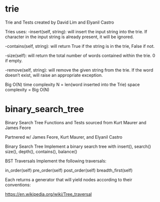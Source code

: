 # trie


Trie and Tests created by David Lim and Elyanil Castro

Tries uses:
-insert(self, string): will insert the input string into the trie. If character in the input string is already present, it will be ignored.

-contains(self, string): will return True if the string is in the trie, False if not.

-size(self): will return the total number of words contained within the trie. 0 if empty.

-remove(self, string): will remove the given string from the trie. If the word doesn’t exist, will raise an appropriate exception.

Big O(N) time complexity
N = len(word inserted into the Trie)
space complexity = Big O(N) 


# binary_search_tree

Binary Search Tree Functions and Tests sourced from Kurt Maurer and James Feore

Partnered w/ James Feore, Kurt Maurer, and Elyanil Castro

Binary Search Tree Implement a binary search tree with insert(), search() size(), depth(), contains(), balance()

BST Traversals Implement the following traversals:

in_order(self) pre_order(self) post_order(self) breadth_first(self)

Each returns a generator that will yield nodes according to their conventions:

https://en.wikipedia.org/wiki/Tree_traversal

